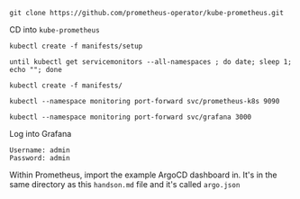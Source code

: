 ```
git clone https://github.com/prometheus-operator/kube-prometheus.git
```

CD into `kube-prometheus`

```
kubectl create -f manifests/setup

until kubectl get servicemonitors --all-namespaces ; do date; sleep 1; echo ""; done

kubectl create -f manifests/
```

```
kubectl --namespace monitoring port-forward svc/prometheus-k8s 9090
```

```
kubectl --namespace monitoring port-forward svc/grafana 3000
```

Log into Grafana
```
Username: admin
Password: admin
```

Within Prometheus, import the example ArgoCD dashboard in. It's in the same directory as this `handson.md` file and it's called `argo.json`
